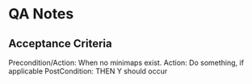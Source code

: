 # QA Notes

## Acceptance Criteria
Precondition/Action: When no minimaps exist.
Action: Do something, if applicable
PostCondition: THEN Y should occur
